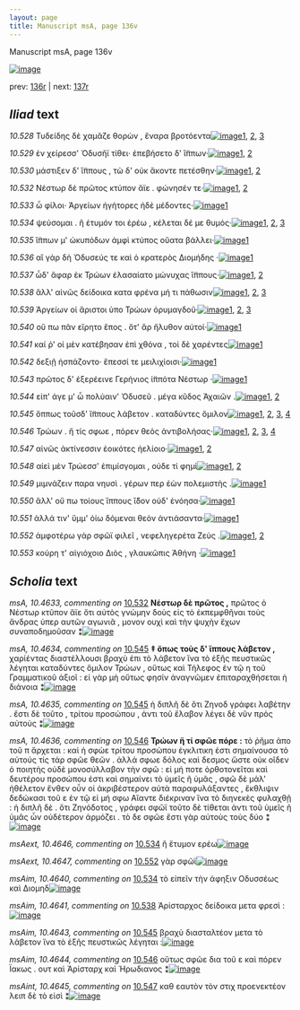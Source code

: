 ```yaml
---
layout: page
title: Manuscript msA, page 136v
---
```


Manuscript msA, page 136v

[![image](http://www.homermultitext.org/iipsrv?OBJ=IIP,1.0&FIF=/project/homer/pyramidal/deepzoom/hmt/vaimg/2017a/VA136VN_0638.tif&WID=100&CVT=JPEG)](http://www.homermultitext.org/ict2/?urn=urn:cite2:hmt:vaimg.2017a:VA136VN_0638)

prev:  [136r](../136r/) | next:  [137r](../137r/)

## *Iliad* text

*10.528* <a id="10.528"/> Τυδείδης δὲ χαμᾶζε θορὼν , ἔναρα βροτόεντα[![image](http://www.homermultitext.org/iipsrv?OBJ=IIP,1.0&FIF=/project/homer/pyramidal/deepzoom/hmt/vaimg/2017a/VA136VN_0638.tif&RGN=0.4845,0.2179,0.4154,0.0331&WID=1000&CVT=JPEG)](http://www.homermultitext.org/ict2/?urn=urn:cite2:hmt:vaimg.2017a:VA136VN_0638@0.4845,0.2179,0.4154,0.0331)[1](#msAim_10.4637), [2](#msA_10.1), [3](#msA_10.4632)

*10.529* <a id="10.529"/> ἐν χείρεσσ' Ὀδυσῆϊ τίθει· ἐπεβήσετο δ' ἵ̈ππων·[![image](http://www.homermultitext.org/iipsrv?OBJ=IIP,1.0&FIF=/project/homer/pyramidal/deepzoom/hmt/vaimg/2017a/VA136VN_0638.tif&RGN=0.4835,0.2434,0.3984,0.0285&WID=1000&CVT=JPEG)](http://www.homermultitext.org/ict2/?urn=urn:cite2:hmt:vaimg.2017a:VA136VN_0638@0.4835,0.2434,0.3984,0.0285)[1](#msAim_10.4638), [2](#msA_10.1)

*10.530* <a id="10.530"/> μάστιξεν δ' ἵ̈ππους , τὼ δ' οὐκ ἄκοντε πετέσθην·[![image](http://www.homermultitext.org/iipsrv?OBJ=IIP,1.0&FIF=/project/homer/pyramidal/deepzoom/hmt/vaimg/2017a/VA136VN_0638.tif&RGN=0.4855,0.2652,0.3824,0.024&WID=1000&CVT=JPEG)](http://www.homermultitext.org/ict2/?urn=urn:cite2:hmt:vaimg.2017a:VA136VN_0638@0.4855,0.2652,0.3824,0.024)[1](#msA_10.1), [2](#msAim_10.4639)

*10.532* <a id="10.532"/> Νέστωρ δὲ πρῶτος κτύπον ἄϊε . φώνησέν τε·[![image](http://www.homermultitext.org/iipsrv?OBJ=IIP,1.0&FIF=/project/homer/pyramidal/deepzoom/hmt/vaimg/2017a/VA136VN_0638.tif&RGN=0.4835,0.2817,0.3854,0.024&WID=1000&CVT=JPEG)](http://www.homermultitext.org/ict2/?urn=urn:cite2:hmt:vaimg.2017a:VA136VN_0638@0.4835,0.2817,0.3854,0.024)[1](#msA_10.4633), [2](#msA_10.1)

*10.533* <a id="10.533"/> ὦ φίλοι· Ἀργείων ἡγήτορες ἠδὲ μέδοντες·[![image](http://www.homermultitext.org/iipsrv?OBJ=IIP,1.0&FIF=/project/homer/pyramidal/deepzoom/hmt/vaimg/2017a/VA136VN_0638.tif&RGN=0.4795,0.3013,0.3744,0.024&WID=1000&CVT=JPEG)](http://www.homermultitext.org/ict2/?urn=urn:cite2:hmt:vaimg.2017a:VA136VN_0638@0.4795,0.3013,0.3744,0.024)[1](#msA_10.1)

*10.534* <a id="10.534"/> ψεύσομαι . ἢ έτυμόν τοι ἐρέω , κέλεται δέ με θυμός·[![image](http://www.homermultitext.org/iipsrv?OBJ=IIP,1.0&FIF=/project/homer/pyramidal/deepzoom/hmt/vaimg/2017a/VA136VN_0638.tif&RGN=0.4815,0.3193,0.4464,0.0263&WID=1000&CVT=JPEG)](http://www.homermultitext.org/ict2/?urn=urn:cite2:hmt:vaimg.2017a:VA136VN_0638@0.4815,0.3193,0.4464,0.0263)[1](#msAext_10.4646), [2](#msAim_10.4640), [3](#msA_10.1)

*10.535* <a id="10.535"/> ἵ̈ππων μ' ὠκυπόδων ἀμφὶ κτύπος οὔατα βάλλει·[![image](http://www.homermultitext.org/iipsrv?OBJ=IIP,1.0&FIF=/project/homer/pyramidal/deepzoom/hmt/vaimg/2017a/VA136VN_0638.tif&RGN=0.4855,0.3403,0.4234,0.0263&WID=1000&CVT=JPEG)](http://www.homermultitext.org/ict2/?urn=urn:cite2:hmt:vaimg.2017a:VA136VN_0638@0.4855,0.3403,0.4234,0.0263)[1](#msA_10.1)

*10.536* <a id="10.536"/> αἲ γὰρ δὴ Ὀδυσεύς τε καὶ ὁ κρατερὸς Διομήδης ·[![image](http://www.homermultitext.org/iipsrv?OBJ=IIP,1.0&FIF=/project/homer/pyramidal/deepzoom/hmt/vaimg/2017a/VA136VN_0638.tif&RGN=0.4855,0.3576,0.3984,0.0263&WID=1000&CVT=JPEG)](http://www.homermultitext.org/ict2/?urn=urn:cite2:hmt:vaimg.2017a:VA136VN_0638@0.4855,0.3576,0.3984,0.0263)[1](#msA_10.1)

*10.537* <a id="10.537"/> ὧδ' ἄφαρ ἐκ Τρώων ἐλασαίατο μώνυχας ἵ̈ππους·[![image](http://www.homermultitext.org/iipsrv?OBJ=IIP,1.0&FIF=/project/homer/pyramidal/deepzoom/hmt/vaimg/2017a/VA136VN_0638.tif&RGN=0.4835,0.3779,0.4324,0.0263&WID=1000&CVT=JPEG)](http://www.homermultitext.org/ict2/?urn=urn:cite2:hmt:vaimg.2017a:VA136VN_0638@0.4835,0.3779,0.4324,0.0263)[1](#msA_10.1), [2](#msAil_10.4650)

*10.538* <a id="10.538"/> ἂλλ' αἰνῶς δείδοικα κατα φρένα μή τι πάθωσιν[![image](http://www.homermultitext.org/iipsrv?OBJ=IIP,1.0&FIF=/project/homer/pyramidal/deepzoom/hmt/vaimg/2017a/VA136VN_0638.tif&RGN=0.4865,0.3944,0.4264,0.0263&WID=1000&CVT=JPEG)](http://www.homermultitext.org/ict2/?urn=urn:cite2:hmt:vaimg.2017a:VA136VN_0638@0.4865,0.3944,0.4264,0.0263)[1](#msAil_10.4651), [2](#msA_10.1), [3](#msAim_10.4641)

*10.539* <a id="10.539"/> Ἀργείων οἱ ἄριστοι ὑπο Τρώων ὀρυμαγδοῦ·[![image](http://www.homermultitext.org/iipsrv?OBJ=IIP,1.0&FIF=/project/homer/pyramidal/deepzoom/hmt/vaimg/2017a/VA136VN_0638.tif&RGN=0.4865,0.414,0.3544,0.0263&WID=1000&CVT=JPEG)](http://www.homermultitext.org/ict2/?urn=urn:cite2:hmt:vaimg.2017a:VA136VN_0638@0.4865,0.414,0.3544,0.0263)[1](#msAim_10.4642), [2](#msAil_10.4652), [3](#msA_10.1)

*10.540* <a id="10.540"/> οὔ πω πᾶν εἴρητο ἔπος . ὅτ' ἂρ ἤλυθον αὐτοί·[![image](http://www.homermultitext.org/iipsrv?OBJ=IIP,1.0&FIF=/project/homer/pyramidal/deepzoom/hmt/vaimg/2017a/VA136VN_0638.tif&RGN=0.4845,0.4328,0.3824,0.0233&WID=1000&CVT=JPEG)](http://www.homermultitext.org/ict2/?urn=urn:cite2:hmt:vaimg.2017a:VA136VN_0638@0.4845,0.4328,0.3824,0.0233)[1](#msA_10.1)

*10.541* <a id="10.541"/> καί ῥ' οἱ μὲν κατέβησαν ἐπὶ χθόνα , τοὶ δὲ χαρέντες[![image](http://www.homermultitext.org/iipsrv?OBJ=IIP,1.0&FIF=/project/homer/pyramidal/deepzoom/hmt/vaimg/2017a/VA136VN_0638.tif&RGN=0.4865,0.4508,0.4364,0.0255&WID=1000&CVT=JPEG)](http://www.homermultitext.org/ict2/?urn=urn:cite2:hmt:vaimg.2017a:VA136VN_0638@0.4865,0.4508,0.4364,0.0255)[1](#msA_10.1)

*10.542* <a id="10.542"/> δεξιῇ ἠσπάζοντο· ἔπεσσί τε μειλιχίοισι·[![image](http://www.homermultitext.org/iipsrv?OBJ=IIP,1.0&FIF=/project/homer/pyramidal/deepzoom/hmt/vaimg/2017a/VA136VN_0638.tif&RGN=0.4825,0.4718,0.3534,0.0285&WID=1000&CVT=JPEG)](http://www.homermultitext.org/ict2/?urn=urn:cite2:hmt:vaimg.2017a:VA136VN_0638@0.4825,0.4718,0.3534,0.0285)[1](#msA_10.1)

*10.543* <a id="10.543"/> πρῶτος δ' ἐξερέεινε Γερήνιος ἱ̈ππότα Νέστωρ ·[![image](http://www.homermultitext.org/iipsrv?OBJ=IIP,1.0&FIF=/project/homer/pyramidal/deepzoom/hmt/vaimg/2017a/VA136VN_0638.tif&RGN=0.4795,0.4899,0.4244,0.0255&WID=1000&CVT=JPEG)](http://www.homermultitext.org/ict2/?urn=urn:cite2:hmt:vaimg.2017a:VA136VN_0638@0.4795,0.4899,0.4244,0.0255)[1](#msA_10.1)

*10.544* <a id="10.544"/> εἰπ' άγε μ' ὦ πολύαιν' Ὀδυσεῦ . μέγα κῦδος Ἀχαιῶν .[![image](http://www.homermultitext.org/iipsrv?OBJ=IIP,1.0&FIF=/project/homer/pyramidal/deepzoom/hmt/vaimg/2017a/VA136VN_0638.tif&RGN=0.4765,0.5094,0.4344,0.0255&WID=1000&CVT=JPEG)](http://www.homermultitext.org/ict2/?urn=urn:cite2:hmt:vaimg.2017a:VA136VN_0638@0.4765,0.5094,0.4344,0.0255)[1](#msAil_10.4653), [2](#msA_10.1)

*10.545* <a id="10.545"/> ὅππως τοῦσδ' ἵ̈ππους λάβετον . καταδύντες ὅμιλον[![image](http://www.homermultitext.org/iipsrv?OBJ=IIP,1.0&FIF=/project/homer/pyramidal/deepzoom/hmt/vaimg/2017a/VA136VN_0638.tif&RGN=0.4775,0.5267,0.4464,0.0255&WID=1000&CVT=JPEG)](http://www.homermultitext.org/ict2/?urn=urn:cite2:hmt:vaimg.2017a:VA136VN_0638@0.4775,0.5267,0.4464,0.0255)[1](#msA_10.4635), [2](#msAim_10.4643), [3](#msA_10.4634), [4](#msA_10.1)

*10.546* <a id="10.546"/> Τρώων . ἤ τίς σφωε , πόρεν θεὸς ἀντιβολήσας·[![image](http://www.homermultitext.org/iipsrv?OBJ=IIP,1.0&FIF=/project/homer/pyramidal/deepzoom/hmt/vaimg/2017a/VA136VN_0638.tif&RGN=0.4805,0.5462,0.4274,0.0255&WID=1000&CVT=JPEG)](http://www.homermultitext.org/ict2/?urn=urn:cite2:hmt:vaimg.2017a:VA136VN_0638@0.4805,0.5462,0.4274,0.0255)[1](#msA_10.4636), [2](#msAil_10.4654), [3](#msAim_10.4644), [4](#msA_10.1)

*10.547* <a id="10.547"/> αἰνῶς ἀκτίνεσσιν ἐοικότες ἠελίοιο·[![image](http://www.homermultitext.org/iipsrv?OBJ=IIP,1.0&FIF=/project/homer/pyramidal/deepzoom/hmt/vaimg/2017a/VA136VN_0638.tif&RGN=0.4835,0.5657,0.3413,0.0225&WID=1000&CVT=JPEG)](http://www.homermultitext.org/ict2/?urn=urn:cite2:hmt:vaimg.2017a:VA136VN_0638@0.4835,0.5657,0.3413,0.0225)[1](#msAint_10.4645), [2](#msA_10.1)

*10.548* <a id="10.548"/> αἰεὶ μὲν Τρώεσσ' ἐπιμίσγομαι , οὐδε τί φημὶ[![image](http://www.homermultitext.org/iipsrv?OBJ=IIP,1.0&FIF=/project/homer/pyramidal/deepzoom/hmt/vaimg/2017a/VA136VN_0638.tif&RGN=0.4865,0.5823,0.3874,0.0255&WID=1000&CVT=JPEG)](http://www.homermultitext.org/ict2/?urn=urn:cite2:hmt:vaimg.2017a:VA136VN_0638@0.4865,0.5823,0.3874,0.0255)[1](#msAil_10.4655), [2](#msA_10.1)

*10.549* <a id="10.549"/> μιμνάζειν παρα νηυσὶ . γέρων περ ἐὼν πολεμιστὴς .[![image](http://www.homermultitext.org/iipsrv?OBJ=IIP,1.0&FIF=/project/homer/pyramidal/deepzoom/hmt/vaimg/2017a/VA136VN_0638.tif&RGN=0.4875,0.6026,0.4314,0.0255&WID=1000&CVT=JPEG)](http://www.homermultitext.org/ict2/?urn=urn:cite2:hmt:vaimg.2017a:VA136VN_0638@0.4875,0.6026,0.4314,0.0255)[1](#msA_10.1)

*10.550* <a id="10.550"/> ἂλλ' οὔ πω τοίους ἵππους ἴ̈δον οὐδ' ἐνόησα·[![image](http://www.homermultitext.org/iipsrv?OBJ=IIP,1.0&FIF=/project/homer/pyramidal/deepzoom/hmt/vaimg/2017a/VA136VN_0638.tif&RGN=0.4845,0.6206,0.4044,0.0233&WID=1000&CVT=JPEG)](http://www.homermultitext.org/ict2/?urn=urn:cite2:hmt:vaimg.2017a:VA136VN_0638@0.4845,0.6206,0.4044,0.0233)[1](#msA_10.1)

*10.551* <a id="10.551"/> ἀλλά τιν' ὔμμ' ὀίω δόμεναι θεὸν ἀντιάσαντα·[![image](http://www.homermultitext.org/iipsrv?OBJ=IIP,1.0&FIF=/project/homer/pyramidal/deepzoom/hmt/vaimg/2017a/VA136VN_0638.tif&RGN=0.4835,0.6409,0.4184,0.0233&WID=1000&CVT=JPEG)](http://www.homermultitext.org/ict2/?urn=urn:cite2:hmt:vaimg.2017a:VA136VN_0638@0.4835,0.6409,0.4184,0.0233)[1](#msA_10.1)

*10.552* <a id="10.552"/> ἀμφοτέρω γάρ σφῶϊ φιλεῖ , νεφεληγερέτα Ζεὺς .[![image](http://www.homermultitext.org/iipsrv?OBJ=IIP,1.0&FIF=/project/homer/pyramidal/deepzoom/hmt/vaimg/2017a/VA136VN_0638.tif&RGN=0.4825,0.6551,0.4264,0.0278&WID=1000&CVT=JPEG)](http://www.homermultitext.org/ict2/?urn=urn:cite2:hmt:vaimg.2017a:VA136VN_0638@0.4825,0.6551,0.4264,0.0278)[1](#msAext_10.4647), [2](#msA_10.1)

*10.553* <a id="10.553"/> κούρη τ' αἰγιόχοιο Διὸς , γλαυκῶπις Ἀθήνη ·[![image](http://www.homermultitext.org/iipsrv?OBJ=IIP,1.0&FIF=/project/homer/pyramidal/deepzoom/hmt/vaimg/2017a/VA136VN_0638.tif&RGN=0.4805,0.6762,0.3894,0.0278&WID=1000&CVT=JPEG)](http://www.homermultitext.org/ict2/?urn=urn:cite2:hmt:vaimg.2017a:VA136VN_0638@0.4805,0.6762,0.3894,0.0278)[1](#msA_10.1)

## *Scholia* text

*msA, 10.4633, commenting on* [10.532](#10.532)  <a id="msA_10.4633"/> **Νέστωρ δὲ πρῶτος ,** πρῶτος ὁ Νέστωρ κτῦπον ἄϊε ὅτι αὐτὸς γνώμην δοὺς εἰς τὸ ἐκπεμφθῆναι τοὺς ἄνδρας ὑπερ αυτῶν αγωνιᾶ , μονον ουχὶ καὶ τὴν ψυχὴν ἔχων συναποδημοῦσαν ⁑[![image](http://www.homermultitext.org/iipsrv?OBJ=IIP,1.0&FIF=/project/homer/pyramidal/deepzoom/hmt/vaimg/2017a/VA136VN_0638.tif&RGN=0.217,0.1435,0.654,0.0391&WID=1000&CVT=JPEG)](http://www.homermultitext.org/ict2/?urn=urn:cite2:hmt:vaimg.2017a:VA136VN_0638@0.217,0.1435,0.654,0.0391)

*msA, 10.4634, commenting on* [10.545](#10.545)  <a id="msA_10.4634"/> **‡ ὅπως τοὺς δ' ἵππους λάβετον ,** χαρίέντας διαστέλλουσι βραχὺ ἐπι τὸ λάβετον ἵνα τὸ ἑξῆς πευστικῶς λέγηται καταδύντες ὅμιλον Τρώων , οὕτως καὶ Τήλεφος ἐν τῷ η τοῦ Γραμματικοῦ ἀξιοῖ : εἰ γὰρ μὴ οὕτως φησίν ἀναγνῶμεν ἐπιταραχθήσεται ἡ διάνοια ⁑[![image](http://www.homermultitext.org/iipsrv?OBJ=IIP,1.0&FIF=/project/homer/pyramidal/deepzoom/hmt/vaimg/2017a/VA136VN_0638.tif&RGN=0.203,0.4959,0.231,0.0962&WID=1000&CVT=JPEG)](http://www.homermultitext.org/ict2/?urn=urn:cite2:hmt:vaimg.2017a:VA136VN_0638@0.203,0.4959,0.231,0.0962)

*msA, 10.4635, commenting on* [10.545](#10.545)  <a id="msA_10.4635"/> ἡ διπλῆ δὲ ὅτι Ζηνοδ γράφει λαβέτην . ἔστι δὲ τοῦτο , τρίτου προσώπου , ἀντι τοῦ ἔλαβον λέγει δὲ νῦν πρὸς αὐτοὺς ⁑[![image](http://www.homermultitext.org/iipsrv?OBJ=IIP,1.0&FIF=/project/homer/pyramidal/deepzoom/hmt/vaimg/2017a/VA136VN_0638.tif&RGN=0.196,0.592,0.247,0.0458&WID=1000&CVT=JPEG)](http://www.homermultitext.org/ict2/?urn=urn:cite2:hmt:vaimg.2017a:VA136VN_0638@0.196,0.592,0.247,0.0458)

*msA, 10.4636, commenting on* [10.546](#10.546)  <a id="msA_10.4636"/> **Τρώων ἥ τί σφῶε πόρε :** τὸ ῥῆμα ἀπο τοῦ π ἄρχεται : καὶ ἡ σφὼε τρίτου προσώπου ἐγκλιτικη ἐστι σημαίνουσα τὸ αὐτούς τίς τάρ σφῶε θεῶν . ἀλλά σφωε δόλος καὶ δεσμος ὥστε οὐκ οῖδεν ὁ ποιητὴς οὐδὲ μονοσύλλαβον τὴν σφῶ : εἰ μή ποτε ὀρθοτονεῖται καὶ δευτέρου προσώπου ἐστι καὶ σημαίνει τὸ ὑμεῖς ῆ ὑμᾶς , σφῶ δὲ μάλ' ἠθέλετον ἔνθεν οὖν οἱ ἀκριβέστερον αὐτὰ παραφυλάξαντες , ἔκθλιψιν δεδώκασι τοῦ ε ἐν τῷ εἰ μή σφω Αἴαντε διέκριναν ἵνα τὸ διηνεκὲς φυλαχθῇ : ἡ διπλῆ δὲ . ὅτι Ζηνόδοτος , γράφει σφῶϊ τοῦτο δὲ τίθεται ἀντι τοῦ ὑμεῖς ῆ ὑμᾶς ὧν οὐδέτερον ἁρμόζει . τὸ δε σφῶε ἔστι γὰρ αὐτοὺς τοὺς δύο ⁑[![image](http://www.homermultitext.org/iipsrv?OBJ=IIP,1.0&FIF=/project/homer/pyramidal/deepzoom/hmt/vaimg/2017a/VA136VN_0638.tif&RGN=0.213,0.6341,0.652,0.1488&WID=1000&CVT=JPEG)](http://www.homermultitext.org/ict2/?urn=urn:cite2:hmt:vaimg.2017a:VA136VN_0638@0.213,0.6341,0.652,0.1488)

*msAext, 10.4646, commenting on* [10.534](#10.534)  <a id="msAext_10.4646"/> ἢ ἕτυμον ερέω[![image](http://www.homermultitext.org/iipsrv?OBJ=IIP,1.0&FIF=/project/homer/pyramidal/deepzoom/hmt/vaimg/2017a/VA136VN_0638.tif&RGN=0.131,0.314,0.082,0.0391&WID=1000&CVT=JPEG)](http://www.homermultitext.org/ict2/?urn=urn:cite2:hmt:vaimg.2017a:VA136VN_0638@0.131,0.314,0.082,0.0391)

*msAext, 10.4647, commenting on* [10.552](#10.552)  <a id="msAext_10.4647"/> γὰρ σφῶϊ[![image](http://www.homermultitext.org/iipsrv?OBJ=IIP,1.0&FIF=/project/homer/pyramidal/deepzoom/hmt/vaimg/2017a/VA136VN_0638.tif&RGN=0.141,0.6574,0.051,0.0338&WID=1000&CVT=JPEG)](http://www.homermultitext.org/ict2/?urn=urn:cite2:hmt:vaimg.2017a:VA136VN_0638@0.141,0.6574,0.051,0.0338)

*msAim, 10.4640, commenting on* [10.534](#10.534)  <a id="msAim_10.4640"/> τὸ εἰπεῖν τὴν άφηξιν Οδυσσέως καὶ Διομηδ[![image](http://www.homermultitext.org/iipsrv?OBJ=IIP,1.0&FIF=/project/homer/pyramidal/deepzoom/hmt/vaimg/2017a/VA136VN_0638.tif&RGN=0.414,0.3261,0.076,0.0353&WID=1000&CVT=JPEG)](http://www.homermultitext.org/ict2/?urn=urn:cite2:hmt:vaimg.2017a:VA136VN_0638@0.414,0.3261,0.076,0.0353)

*msAim, 10.4641, commenting on* [10.538](#10.538)  <a id="msAim_10.4641"/> Ἀρίσταρχος δείδοικα μετα φρεσὶ :[![image](http://www.homermultitext.org/iipsrv?OBJ=IIP,1.0&FIF=/project/homer/pyramidal/deepzoom/hmt/vaimg/2017a/VA136VN_0638.tif&RGN=0.416,0.4005,0.076,0.0353&WID=1000&CVT=JPEG)](http://www.homermultitext.org/ict2/?urn=urn:cite2:hmt:vaimg.2017a:VA136VN_0638@0.416,0.4005,0.076,0.0353)

*msAim, 10.4643, commenting on* [10.545](#10.545)  <a id="msAim_10.4643"/> βραχὺ διασταλτέον μετα τὸ λάβετον ἵνα τὸ ἑξῆς πευστικῶς λέγηται :[![image](http://www.homermultitext.org/iipsrv?OBJ=IIP,1.0&FIF=/project/homer/pyramidal/deepzoom/hmt/vaimg/2017a/VA136VN_0638.tif&RGN=0.422,0.5289,0.076,0.0533&WID=1000&CVT=JPEG)](http://www.homermultitext.org/ict2/?urn=urn:cite2:hmt:vaimg.2017a:VA136VN_0638@0.422,0.5289,0.076,0.0533)

*msAim, 10.4644, commenting on* [10.546](#10.546)  <a id="msAim_10.4644"/> οὕτως σφῶε δια τοῦ ε καὶ πόρεν Ϊακως . ουτ καὶ Ἀρίσταρχ καὶ Ἡρωδιανος ⁑[![image](http://www.homermultitext.org/iipsrv?OBJ=IIP,1.0&FIF=/project/homer/pyramidal/deepzoom/hmt/vaimg/2017a/VA136VN_0638.tif&RGN=0.426,0.5778,0.076,0.0533&WID=1000&CVT=JPEG)](http://www.homermultitext.org/ict2/?urn=urn:cite2:hmt:vaimg.2017a:VA136VN_0638@0.426,0.5778,0.076,0.0533)

*msAint, 10.4645, commenting on* [10.547](#10.547)  <a id="msAint_10.4645"/> καθ εαυτὸν τὸν στιχ προενεκτέον λειπ δὲ τὸ εἰσὶ ⁑[![image](http://www.homermultitext.org/iipsrv?OBJ=IIP,1.0&FIF=/project/homer/pyramidal/deepzoom/hmt/vaimg/2017a/VA136VN_0638.tif&RGN=0.822,0.5552,0.082,0.0391&WID=1000&CVT=JPEG)](http://www.homermultitext.org/ict2/?urn=urn:cite2:hmt:vaimg.2017a:VA136VN_0638@0.822,0.5552,0.082,0.0391)